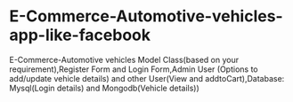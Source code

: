 # E-Commerce-Automotive-vehicles-app-like-facebook
E-Commerce-Automotive vehicles Model Class(based on your requirement),Register Form and Login Form,Admin User (Options to add/update vehicle details) and other User(View and addtoCart),Database: Mysql(Login details) and Mongodb(Vehicle details))
